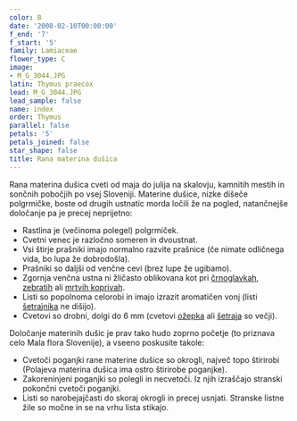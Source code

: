 ```yaml
---
color: B
date: '2008-02-10T00:00:00'
f_end: '7'
f_start: '5'
family: Lamiaceae
flower_type: C
image:
- M_G_3044.JPG
latin: Thymus praecox
lead: M_G_3044.JPG
lead_sample: false
name: index
order: Thymus
parallel: false
petals: '5'
petals_joined: false
star_shape: false
title: Rana materina dušica
---
```

Rana materina dušica cveti od maja do julija na skalovju, kamnitih mestih in sončnih pobočjih po vsej Sloveniji. Materine dušice, nizke dišeče polgrmičke, boste od drugih ustnatic morda ločili že na pogled, natančnejše določanje pa je precej neprijetno:

-   Rastlina je (večinoma polegel) polgrmiček.
-   Cvetni venec je razločno someren in dvoustnat.
-   Vsi štirje prašniki imajo normalno razvite prašnice (če nimate odličnega vida, bo lupa že dobrodošla).
-   Prašniki so daljši od venčne cevi (brez lupe že ugibamo).
-   Zgornja venčna ustna ni žličasto oblikovana kot pri [črnoglavkah](../PrunellaLaciniata(DeljenolistnaCrnoglavka)/si_PrunellaLaciniata(DeljenolistnaCrnoglavka).asp), [zebratih](../GaleopsisSpeciosa(PisaniZebrat)/si_GaleopsisSpeciosa(PisaniZebrat).asp) ali [mrtvih koprivah](../LamiumMaculatum(LisastaMrtvaKopriva)/si_LamiumMaculatum(LisastaMrtvaKopriva).asp).
-   Listi so popolnoma celorobi in imajo izrazit aromatičen vonj (listi [šetrajnika](../AcinosAlpinus(AlpskiSetrajnik)/si_AcinosAlpinus(AlpskiSetrajnik).asp) ne dišijo).
-   Cvetovi so drobni, dolgi do 6 mm (cvetovi [ožepka](../HyssopusOfficinalis(NavadniOzepek)/si_HyssopusOfficinalis(NavadniOzepek).asp) ali [šetraja](../SaturejaMontana(KraskiSetraj)/si_SaturejaMontana(KraskiSetraj).asp) so večji).

Določanje materinih dušic je prav tako hudo zoprno početje (to priznava celo Mala flora Slovenije), a vseeno poskusite takole:

-   Cvetoči poganjki rane materine dušice so okrogli, največ topo štirirobi (Polajeva materina dušica ima ostro štirirobe poganjke).
-   Zakoreninjeni poganjki so polegli in necvetoči. Iz njih izraščajo stranski pokončni cvetoči poganjki.
-   Listi so narobejajčasti do skoraj okrogli in precej usnjati. Stranske listne žile so močne in se na vrhu lista stikajo.
